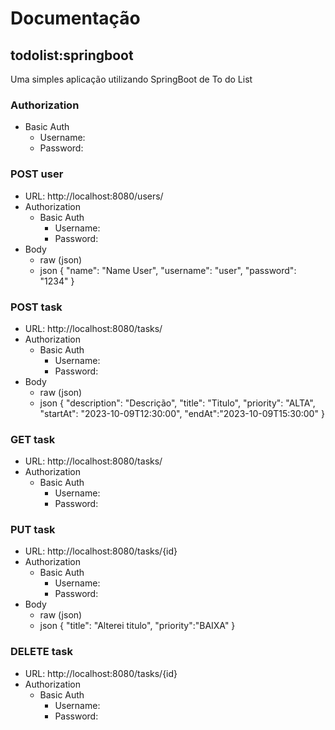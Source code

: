 # Documentação

## todolist:springboot

Uma simples aplicação utilizando SpringBoot de To do List

### Authorization

- Basic Auth
  - Username: <username>
  - Password: <password>

### POST user

- URL: http://localhost:8080/users/
- Authorization
  - Basic Auth
    - Username: <username>
    - Password: <password>
- Body
  - raw (json)
  - json
    {
      "name": "Name User",
      "username": "user",
      "password": "1234"
    }

### POST task

- URL: http://localhost:8080/tasks/
- Authorization
  - Basic Auth
    - Username: <username>
    - Password: <password>
- Body
  - raw (json)
  - json
    {
      "description": "Descrição",
      "title": "Titulo",
      "priority": "ALTA",
      "startAt": "2023-10-09T12:30:00",
      "endAt":"2023-10-09T15:30:00"
    }

### GET task

- URL: http://localhost:8080/tasks/
- Authorization
  - Basic Auth
    - Username: <username>
    - Password: <password>

### PUT task

- URL: http://localhost:8080/tasks/{id}
- Authorization
  - Basic Auth
    - Username: <username>
    - Password: <password>
- Body
  - raw (json)
  - json
    {
      "title": "Alterei titulo",
      "priority":"BAIXA"
    }

### DELETE task

- URL: http://localhost:8080/tasks/{id}
- Authorization
  - Basic Auth
    - Username: <username>
    - Password: <password>
